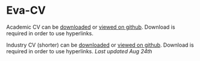 # Eva-CV


Academic CV can be [downloaded](https://github.com/evaherbst/Eva-CV/raw/main/CV_Herbst_acadenua.pdf) or [viewed on github](https://github.com/evaherbst/Eva-CV/blob/main/CV_Herbst_academia.pdf). Download is required in order to use hyperlinks.

Industry CV (shorter) can be [downloaded](https://github.com/evaherbst/Eva-CV/raw/main/CV_Herbst_Industry.pdf) or [viewed on github](https://github.com/evaherbst/Eva-CV/blob/main/CV_Herbst_Industry.pdf). Download is required in order to use hyperlinks.
*Last updated Aug 24th*

